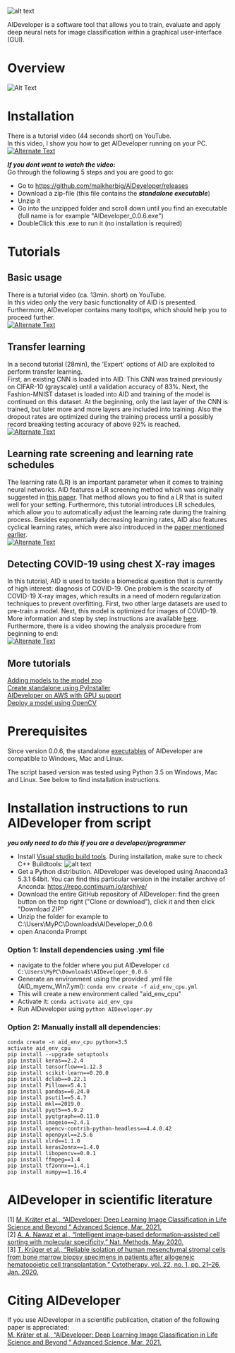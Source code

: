 
![alt text](art/main_icon_simple_04_text2.png "AIDeveloper Logo with Text")  

AIDeveloper is a software tool that allows you to train, evaluate and apply deep neural nets 
for image classification within a graphical user-interface (GUI).  

# Overview  
![Alt Text](art/Intro-v07.gif)
# Installation  
There is a tutorial video (44 seconds short) on YouTube.  
In this video, I show you how to get AIDeveloper running on your PC.  
[![Alternate Text](/art/Youtube_Link_Tutorial0_v01.png)](https://youtu.be/s5Kby9UuzL4 "AIDeveloper Tutorial 0")  

  
**_If you dont want to watch the video:_**   
Go through the following 5 steps and you are good to go:    
* Go to https://github.com/maikherbig/AIDeveloper/releases
* Download a zip-file (this file contains the **_standalone executable_**)   
* Unzip it  
* Go into the unzipped folder and scroll down until you find an executable (full name is for example "AIDeveloper_0.0.6.exe")  
* DoubleClick this .exe to run it (no installation is required) 

# Tutorials  
## Basic usage  
There is a tutorial video (ca. 13min. short) on YouTube.  
In this video only the very basic functionality of AID is presented. Furthermore, AIDeveloper contains many tooltips, which should help you to proceed further.  
[![Alternate Text](art/Youtube_Link_Tutorial1_v04.png)](https://youtu.be/dvFiSRnwoto "AIDeveloper Tutorial 1")
  
  
## Transfer learning  
In a second tutorial (28min), the 'Expert' options of AID are exploited to perform transfer learning.  
First, an existing CNN is loaded into AID. This CNN was trained previously on CIFAR-10 (grayscale) until a validation accuracy of 83%. Next, the Fashion-MNIST dataset is loaded into AID and training of the model is continued on this dataset. At the beginning, only the last layer of the CNN is trained, but later more and more layers are included into training. Also the dropout rates are optimized during the training process until a possibly record breaking testing accuracy of above 92% is reached.  
[![Alternate Text](art/Youtube_Link_Tutorial2_v04.png)](https://youtu.be/NWhv4PF0C4g "AIDeveloper Tutorial 2")
  
  
## Learning rate screening and learning rate schedules  
The learning rate (LR) is an important parameter when it comes to training neural networks. AID features a LR screening method which was originally suggested in
[this paper](https://arxiv.org/abs/1506.01186). That method allows you to find a LR that is suited well for your setting. Furthermore, this tutorial introduces LR schedules, which allow you to automatically adjust the learning rate during the training process. Besides exponentially decreasing learning rates, AID also features cyclical learning rates, which were also introduced in the [paper mentioned earlier](https://arxiv.org/abs/1506.01186).     
[![Alternate Text](art/Youtube_Link_Tutorial_LR_schedules.png)](https://youtu.be/cQSFFURAtPc "AIDeveloper Learning rate schedules and learning rate screening")  
  
  
## Detecting COVID-19 using chest X-ray images  
In this tutorial, AID is used to tackle a biomedical question that is currently of high interest: diagnosis of COVID-19. One problem is the scarcity of COVID-19 X-ray images, which results in a need of modern regularization techniques to prevent overfitting. First, two other large datasets are used to pre-train a model. Next, this model is optimized for images of COVID-19.
More information and step by step instructions are available [here](https://github.com/maikherbig/AIDeveloper/tree/master/Tutorial%205%20COVID-19%20Chest%20X-ray%20images).  
Furthermore, there is a video showing the analysis procedure from beginning to end:  
[![Alternate Text](art/Youtube_Link_Tutorial5_v03.png)](https://www.youtube.com/watch?v=KRDJBJD7CsA "AIDeveloper Tutorial 5")
  
  
## More tutorials  
[Adding models to the model zoo](https://www.youtube.com/watch?v=XboH-YsG6LA&t)  
[Create standalone using PyInstaller](https://figshare.com/articles/Krater_et_al_2020_Data_zip/9902636)  
[AIDeveloper on AWS with GPU support](https://www.youtube.com/watch?v=C3pMNAg68XQ&t)  
[Deploy a model using OpenCV](https://github.com/maikherbig/AIDeveloper/tree/master/Tutorial%20Deploy%20to%20OpenCV%20dnn)  

# Prerequisites  
Since version 0.0.6, the standalone [executables](https://github.com/maikherbig/AIDeveloper/releases) of AIDeveloper are compatible to Windows, Mac and Linux.

The script based version was tested using Python 3.5 on Windows, Mac and Linux. See below to find installation instructions.

# Installation instructions to run AIDeveloper from script
**_you only need to do this if you are a developer/programmer_**
* Install [Visual studio build tools](https://visualstudio.microsoft.com/visual-cpp-build-tools/). During installation, make sure to check C++ Buildtools:
![alt text](https://github.com/maikherbig/AIDeveloper/blob/master/art/VS_Build_Tools.png "Installation of VS Build tools")
* Get a Python distribution. AIDeveloper was developed using Anaconda3 5.3.1 64bit. You can find this particular version in the installer archive of Anconda: https://repo.continuum.io/archive/
* Download the entire GitHub repository of AIDeveloper: find the green button on the top right ("Clone or download"), click it and then click "Download ZIP"
* Unzip the folder for example to C:\Users\MyPC\Downloads\AIDeveloper_0.0.6
* open Anaconda Prompt
### Option 1: Install dependencies using .yml file
* navigate to the folder where you put AIDeveloper `cd C:\Users\MyPC\Downloads\AIDeveloper_0.0.6`
* Generate an environment using the provided .yml file (AID_myenv_Win7.yml): `conda env create -f aid_env_cpu.yml`
* This will create a new environment called "aid_env_cpu"
* Activate it: `conda activate aid_env_cpu`
* Run AIDeveloper using `python AIDeveloper.py`  
### Option 2: Manually install all dependencies:
```
conda create -n aid_env_cpu python=3.5
activate aid_env_cpu
pip install --upgrade setuptools
pip install keras==2.2.4
pip install tensorflow==1.12.3
pip install scikit-learn==0.20.0
pip install dclab==0.22.1
pip install Pillow==5.4.1
pip install pandas==0.24.0 
pip install psutil==5.4.7
pip install mkl==2019.0
pip install pyqt5==5.9.2
pip install pyqtgraph==0.11.0
pip install imageio==2.4.1
pip install opencv-contrib-python-headless==4.4.0.42
pip install openpyxl==2.5.6
pip install xlrd==1.1.0
pip install keras2onnx==1.4.0
pip install libopencv==0.0.1
pip install ffmpeg==1.4
pip install tf2onnx==1.4.1
pip install numpy==1.16.4
```
# AIDeveloper in scientific literature  
[1]	[M. Kräter et al., “AIDeveloper: Deep Learning Image Classification in Life Science and Beyond,” Advanced Science, Mar. 2021.](https://onlinelibrary.wiley.com/doi/10.1002/advs.202003743)  
[2]	[A. A. Nawaz et al., “Intelligent image-based deformation-assisted cell sorting with molecular specificity,” Nat. Methods, May 2020.](https://rdcu.be/b4ow4)    
[3]	[T. Krüger et al., “Reliable isolation of human mesenchymal stromal cells from bone marrow biopsy specimens in patients after allogeneic hematopoietic cell transplantation,” Cytotherapy, vol. 22, no. 1, pp. 21–26, Jan. 2020.](https://www.ncbi.nlm.nih.gov/pubmed/31883948)   

# Citing AIDeveloper  
If you use AIDeveloper in a scientific publication, citation of the following paper is appreciated:  
[M. Kräter et al., “AIDeveloper: Deep Learning Image Classification in Life Science and Beyond,” Advanced Science, Mar. 2021.](https://onlinelibrary.wiley.com/doi/10.1002/advs.202003743)  
